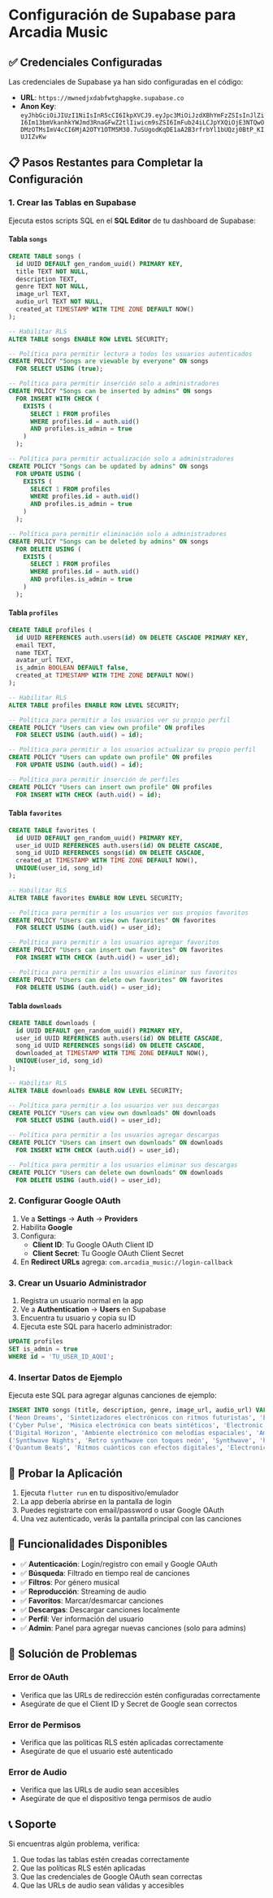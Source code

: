 # Configuración de Supabase para Arcadia Music

## ✅ Credenciales Configuradas

Las credenciales de Supabase ya han sido configuradas en el código:
- **URL**: `https://mwnedjxdabfwtghapgke.supabase.co`
- **Anon Key**: `eyJhbGciOiJIUzI1NiIsInR5cCI6IkpXVCJ9.eyJpc3MiOiJzdXBhYmFzZSIsInJlZiI6Im13bmVkanhkYWJmd3RnaGFwZ2tlIiwicm9sZSI6ImFub24iLCJpYXQiOjE3NTQwODMzOTMsImV4cCI6MjA2OTY1OTM5M30.7uSUgodKqDE1aA2B3rfrbYl1bUQzj0BtP_KIUJIZvKw`

## 📋 Pasos Restantes para Completar la Configuración

### 1. Crear las Tablas en Supabase

Ejecuta estos scripts SQL en el **SQL Editor** de tu dashboard de Supabase:

#### Tabla `songs`
```sql
CREATE TABLE songs (
  id UUID DEFAULT gen_random_uuid() PRIMARY KEY,
  title TEXT NOT NULL,
  description TEXT,
  genre TEXT NOT NULL,
  image_url TEXT,
  audio_url TEXT NOT NULL,
  created_at TIMESTAMP WITH TIME ZONE DEFAULT NOW()
);

-- Habilitar RLS
ALTER TABLE songs ENABLE ROW LEVEL SECURITY;

-- Política para permitir lectura a todos los usuarios autenticados
CREATE POLICY "Songs are viewable by everyone" ON songs
  FOR SELECT USING (true);

-- Política para permitir inserción solo a administradores
CREATE POLICY "Songs can be inserted by admins" ON songs
  FOR INSERT WITH CHECK (
    EXISTS (
      SELECT 1 FROM profiles 
      WHERE profiles.id = auth.uid() 
      AND profiles.is_admin = true
    )
  );

-- Política para permitir actualización solo a administradores
CREATE POLICY "Songs can be updated by admins" ON songs
  FOR UPDATE USING (
    EXISTS (
      SELECT 1 FROM profiles 
      WHERE profiles.id = auth.uid() 
      AND profiles.is_admin = true
    )
  );

-- Política para permitir eliminación solo a administradores
CREATE POLICY "Songs can be deleted by admins" ON songs
  FOR DELETE USING (
    EXISTS (
      SELECT 1 FROM profiles 
      WHERE profiles.id = auth.uid() 
      AND profiles.is_admin = true
    )
  );
```

#### Tabla `profiles`
```sql
CREATE TABLE profiles (
  id UUID REFERENCES auth.users(id) ON DELETE CASCADE PRIMARY KEY,
  email TEXT,
  name TEXT,
  avatar_url TEXT,
  is_admin BOOLEAN DEFAULT false,
  created_at TIMESTAMP WITH TIME ZONE DEFAULT NOW()
);

-- Habilitar RLS
ALTER TABLE profiles ENABLE ROW LEVEL SECURITY;

-- Política para permitir a los usuarios ver su propio perfil
CREATE POLICY "Users can view own profile" ON profiles
  FOR SELECT USING (auth.uid() = id);

-- Política para permitir a los usuarios actualizar su propio perfil
CREATE POLICY "Users can update own profile" ON profiles
  FOR UPDATE USING (auth.uid() = id);

-- Política para permitir inserción de perfiles
CREATE POLICY "Users can insert own profile" ON profiles
  FOR INSERT WITH CHECK (auth.uid() = id);
```

#### Tabla `favorites`
```sql
CREATE TABLE favorites (
  id UUID DEFAULT gen_random_uuid() PRIMARY KEY,
  user_id UUID REFERENCES auth.users(id) ON DELETE CASCADE,
  song_id UUID REFERENCES songs(id) ON DELETE CASCADE,
  created_at TIMESTAMP WITH TIME ZONE DEFAULT NOW(),
  UNIQUE(user_id, song_id)
);

-- Habilitar RLS
ALTER TABLE favorites ENABLE ROW LEVEL SECURITY;

-- Política para permitir a los usuarios ver sus propios favoritos
CREATE POLICY "Users can view own favorites" ON favorites
  FOR SELECT USING (auth.uid() = user_id);

-- Política para permitir a los usuarios agregar favoritos
CREATE POLICY "Users can insert own favorites" ON favorites
  FOR INSERT WITH CHECK (auth.uid() = user_id);

-- Política para permitir a los usuarios eliminar sus favoritos
CREATE POLICY "Users can delete own favorites" ON favorites
  FOR DELETE USING (auth.uid() = user_id);
```

#### Tabla `downloads`
```sql
CREATE TABLE downloads (
  id UUID DEFAULT gen_random_uuid() PRIMARY KEY,
  user_id UUID REFERENCES auth.users(id) ON DELETE CASCADE,
  song_id UUID REFERENCES songs(id) ON DELETE CASCADE,
  downloaded_at TIMESTAMP WITH TIME ZONE DEFAULT NOW(),
  UNIQUE(user_id, song_id)
);

-- Habilitar RLS
ALTER TABLE downloads ENABLE ROW LEVEL SECURITY;

-- Política para permitir a los usuarios ver sus descargas
CREATE POLICY "Users can view own downloads" ON downloads
  FOR SELECT USING (auth.uid() = user_id);

-- Política para permitir a los usuarios agregar descargas
CREATE POLICY "Users can insert own downloads" ON downloads
  FOR INSERT WITH CHECK (auth.uid() = user_id);

-- Política para permitir a los usuarios eliminar sus descargas
CREATE POLICY "Users can delete own downloads" ON downloads
  FOR DELETE USING (auth.uid() = user_id);
```

### 2. Configurar Google OAuth

1. Ve a **Settings** → **Auth** → **Providers**
2. Habilita **Google**
3. Configura:
   - **Client ID**: Tu Google OAuth Client ID
   - **Client Secret**: Tu Google OAuth Client Secret
4. En **Redirect URLs** agrega: `com.arcadia_music://login-callback`

### 3. Crear un Usuario Administrador

1. Registra un usuario normal en la app
2. Ve a **Authentication** → **Users** en Supabase
3. Encuentra tu usuario y copia su ID
4. Ejecuta este SQL para hacerlo administrador:

```sql
UPDATE profiles 
SET is_admin = true 
WHERE id = 'TU_USER_ID_AQUI';
```

### 4. Insertar Datos de Ejemplo

Ejecuta este SQL para agregar algunas canciones de ejemplo:

```sql
INSERT INTO songs (title, description, genre, image_url, audio_url) VALUES
('Neon Dreams', 'Sintetizadores electrónicos con ritmos futuristas', 'Electronic', 'https://images.unsplash.com/photo-1493225457124-a3eb161ffa5f?w=400', 'https://www.soundjay.com/misc/sounds/bell-ringing-05.wav'),
('Cyber Pulse', 'Música electrónica con beats sintéticos', 'Electronic', 'https://images.unsplash.com/photo-1511379938547-c1f69419868d?w=400', 'https://www.soundjay.com/misc/sounds/bell-ringing-05.wav'),
('Digital Horizon', 'Ambiente electrónico con melodías espaciales', 'Ambient', 'https://images.unsplash.com/photo-1514320291840-2e0a9bf2a9ae?w=400', 'https://www.soundjay.com/misc/sounds/bell-ringing-05.wav'),
('Synthwave Nights', 'Retro synthwave con toques neón', 'Synthwave', 'https://images.unsplash.com/photo-1511379938547-c1f69419868d?w=400', 'https://www.soundjay.com/misc/sounds/bell-ringing-05.wav'),
('Quantum Beats', 'Ritmos cuánticos con efectos digitales', 'Electronic', 'https://images.unsplash.com/photo-1493225457124-a3eb161ffa5f?w=400', 'https://www.soundjay.com/misc/sounds/bell-ringing-05.wav');
```

## 🚀 Probar la Aplicación

1. Ejecuta `flutter run` en tu dispositivo/emulador
2. La app debería abrirse en la pantalla de login
3. Puedes registrarte con email/password o usar Google OAuth
4. Una vez autenticado, verás la pantalla principal con las canciones

## 📱 Funcionalidades Disponibles

- ✅ **Autenticación**: Login/registro con email y Google OAuth
- ✅ **Búsqueda**: Filtrado en tiempo real de canciones
- ✅ **Filtros**: Por género musical
- ✅ **Reproducción**: Streaming de audio
- ✅ **Favoritos**: Marcar/desmarcar canciones
- ✅ **Descargas**: Descargar canciones localmente
- ✅ **Perfil**: Ver información del usuario
- ✅ **Admin**: Panel para agregar nuevas canciones (solo para admins)

## 🔧 Solución de Problemas

### Error de OAuth
- Verifica que las URLs de redirección estén configuradas correctamente
- Asegúrate de que el Client ID y Secret de Google sean correctos

### Error de Permisos
- Verifica que las políticas RLS estén aplicadas correctamente
- Asegúrate de que el usuario esté autenticado

### Error de Audio
- Verifica que las URLs de audio sean accesibles
- Asegúrate de que el dispositivo tenga permisos de audio

## 📞 Soporte

Si encuentras algún problema, verifica:
1. Que todas las tablas estén creadas correctamente
2. Que las políticas RLS estén aplicadas
3. Que las credenciales de Google OAuth sean correctas
4. Que las URLs de audio sean válidas y accesibles 